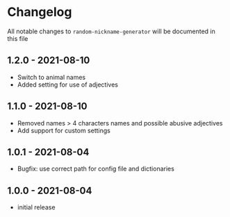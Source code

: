 # Changelog

All notable changes to `random-nickname-generator` will be documented in this file

## 1.2.0 - 2021-08-10

- Switch to animal names
- Added setting for use of adjectives 

## 1.1.0 - 2021-08-10

- Removed names > 4 characters names and possible abusive adjectives
- Add support for custom settings

## 1.0.1 - 2021-08-04

- Bugfix: use correct path for config file and dictionaries

## 1.0.0 - 2021-08-04

- initial release
